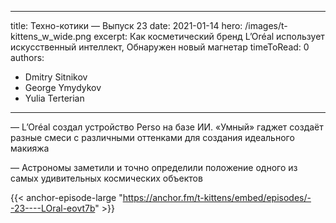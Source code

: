 
---
title: Техно-котики — Выпуск 23
date: 2021-01-14
hero: /images/t-kittens_w_wide.png
excerpt: Как косметический бренд L’Oréal использует искусственный интеллект, Обнаружен новый магнетар
timeToRead: 0
authors:
  - Dmitry Sitnikov
  - George Ymydykov
  - Yulia Terterian
---

— L’Oréal создал устройство Perso на базе ИИ. «Умный» гаджет создаёт разные смеси с различными оттенками для создания идеального макияжа

— Астрономы заметили и точно определили положение одного из самых удивительных космических объектов 


{{< anchor-episode-large "https://anchor.fm/t-kittens/embed/episodes/--23----LOral-eovt7b" >}}
